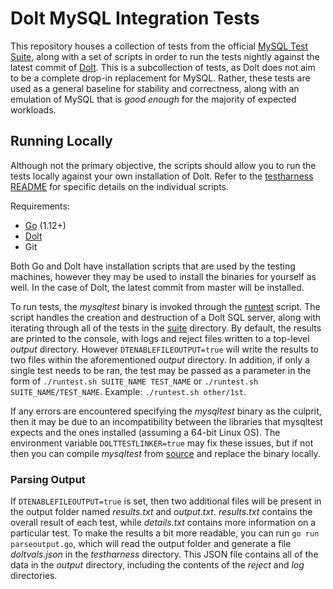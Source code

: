 # Dolt MySQL Integration Tests

This repository houses a collection of tests from the official [MySQL Test Suite](https://dev.mysql.com/doc/refman/8.0/en/mysql-test-suite.html), along with a set of scripts in order to run the tests nightly against the latest commit of [Dolt](https://github.com/liquidata-inc/dolt). This is a subcollection of tests, as Dolt does not aim to be a complete drop-in replacement for MySQL. Rather, these tests are used as a general baseline for stability and correctness, along with an emulation of MySQL that is _good enough_ for the majority of expected workloads.

## Running Locally

Although not the primary objective, the scripts should allow you to run the tests locally against your own installation of Dolt. Refer to the [testharness README](https://github.com/liquidata-inc/dolt-mysql-tests/blob/master/testharness/README.md) for specific details on the individual scripts.

Requirements:
- [Go](https://golang.org/dl/) (1.12+)
- [Dolt](https://github.com/liquidata-inc/dolt)
- Git

Both Go and Dolt have installation scripts that are used by the testing machines, however they may be used to install the binaries for yourself as well. In the case of Dolt, the latest commit from master will be installed.

To run tests, the *mysqltest* binary is invoked through the [runtest](https://github.com/liquidata-inc/dolt-mysql-tests/blob/master/testharness/runtest.sh) script. The script handles the creation and destruction of a Dolt SQL server, along with iterating through all of the tests in the [suite](https://github.com/liquidata-inc/dolt-mysql-tests/tree/master/files/suite) directory. By default, the results are printed to the console, with logs and reject files written to a top-level *output* directory. However `DTENABLEFILEOUTPUT=true` will write the results to two files within the aforementioned *output* directory. In addition, if only a single test needs to be ran, the test may be passed as a parameter in the form of `./runtest.sh SUITE_NAME TEST_NAME` or `./runtest.sh SUITE_NAME/TEST_NAME`. Example: `./runtest.sh other/1st`.

If any errors are encountered specifying the *mysqltest* binary as the culprit, then it may be due to an incompatibility between the libraries that mysqltest expects and the ones installed (assuming a 64-bit Linux OS). The environment variable `DOLTTESTLINKER=true` may fix these issues, but if not then you can compile *mysqltest* from [source](https://github.com/mysql/mysql-server) and replace the binary locally.

### Parsing Output

If `DTENABLEFILEOUTPUT=true` is set, then two additional files will be present in the output folder named *results.txt* and *output.txt*. *results.txt* contains the overall result of each test, while *details.txt* contains more information on a particular test. To make the results a bit more readable, you can run `go run parseoutput.go`, which will read the output folder and generate a file *doltvals.json* in the *testharness* directory. This JSON file contains all of the data in the *output* directory, including the contents of the *reject* and *log* directories.
